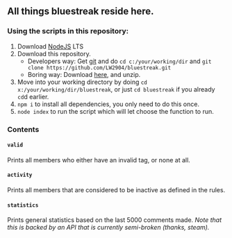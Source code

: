 ## All things bluestreak reside here.

### Using the scripts in this repository:

1.  Download [NodeJS](https://nodejs.org/en/) LTS
2.  Download this repository.
    - Developers way: Get [git](https://git-scm.com/) and do `cd c:/your/working/dir` and `git clone https://github.com/LW2904/bluestreak.git`
    - Boring way: Download [here](https://github.com/LW2904/bluestreak/archive/master.zip), and unzip.
3.  Move into your working directory by doing `cd x:/your/working/dir/bluestreak`, or just `cd bluestreak` if you already `cd`d earlier.
4.  `npm i` to install all dependencies, you only need to do this once.
5.  `node index` to run the script which will let choose the function to run.

### Contents

#### `valid`

Prints all members who either have an invalid tag, or none at all.

#### `activity`

Prints all members that are considered to be inactive as defined in the rules.

#### `statistics`

Prints general statistics based on the last 5000 comments made.
_Note that this is backed by an API that is currently semi-broken (thanks, steam)._
